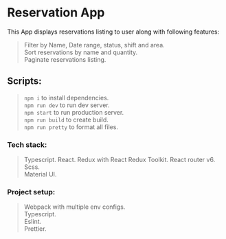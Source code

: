 # Reservation App
This App displays reservations listing to user along with following features:

> Filter by Name, Date range, status, shift and area.  
> Sort reservations by name and quantity.  
> Paginate reservations listing.  

## Scripts:
> `npm i` to install dependencies.  
> `npm run dev` to run dev server.  
> `npm start` to run production server.  
> `npm run build` to create build.  
> `npm run pretty` to format all files.  

### Tech stack:
> Typescript. 
> React. 
> Redux with React Redux Toolkit. 
> React router v6.  
> Scss.  
> Material UI. 

### Project setup:
> Webpack with multiple env configs.  
> Typescript.  
> Eslint.  
> Prettier.  
